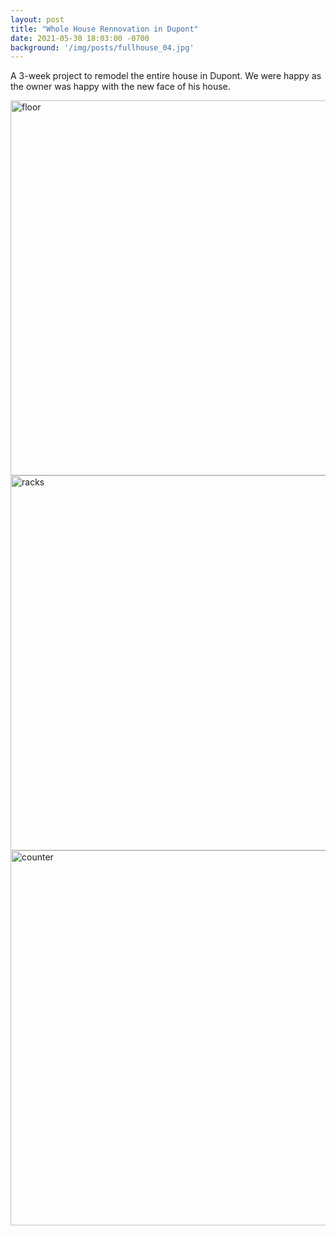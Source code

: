 ```yaml
---
layout: post
title: "Whole House Rennovation in Dupont"
date: 2021-05-30 18:03:00 -0700
background: '/img/posts/fullhouse_04.jpg'
---
```


A 3-week project to remodel the entire house in Dupont. We were happy as the owner was happy with the new face of his house.

<img src="{% link img/posts/fullhouse_01.jpg %}" alt="floor" width="600"/>

<img src="{% link img/posts/fullhouse_02.jpg %}" alt="racks" width="600"/>

<img src="{% link img/posts/fullhouse_03.jpg %}" alt="counter" width="600"/>